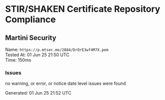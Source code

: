 # STIR/SHAKEN Certificate Repository Compliance

## Martini Security

Name: `https://p.mtsec.me/2884/DrOrE3wf4M7X.pem`\
Tested At: 01 Jun 25 21:50 UTC\
Time: 150ms

### Issues

no warning, or error, or notice date level issues were found

Generated: 01 Jun 25 21:52 UTC
